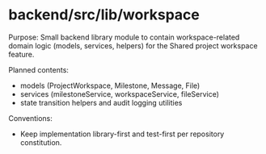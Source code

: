 # backend/src/lib/workspace

Purpose: Small backend library module to contain workspace-related domain logic (models, services, helpers) for the Shared project workspace feature.

Planned contents:
- models (ProjectWorkspace, Milestone, Message, File)
- services (milestoneService, workspaceService, fileService)
- state transition helpers and audit logging utilities

Conventions:
- Keep implementation library-first and test-first per repository constitution.
